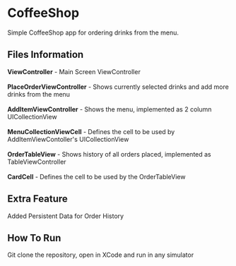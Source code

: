 # CoffeeShop

Simple CoffeeShop app for ordering drinks from the menu.

## Files Information

**ViewController** - Main Screen ViewController\
\
**PlaceOrderViewController** - Shows currently selected drinks and add more drinks from the menu\
\
**AddItemViewController** - Shows the menu, implemented as 2 column UICollectionView\
\
**MenuCollectionViewCell** - Defines the cell to be used by AddItemViewContoller's UICollectionView\
\
**OrderTableView** - Shows history of all orders placed, implemented as TableViewController\
\
**CardCell** - Defines the cell to be used by the OrderTableView

## Extra Feature

Added Persistent Data for Order History

## How To Run

Git clone the repository, open in XCode and run in any simulator
